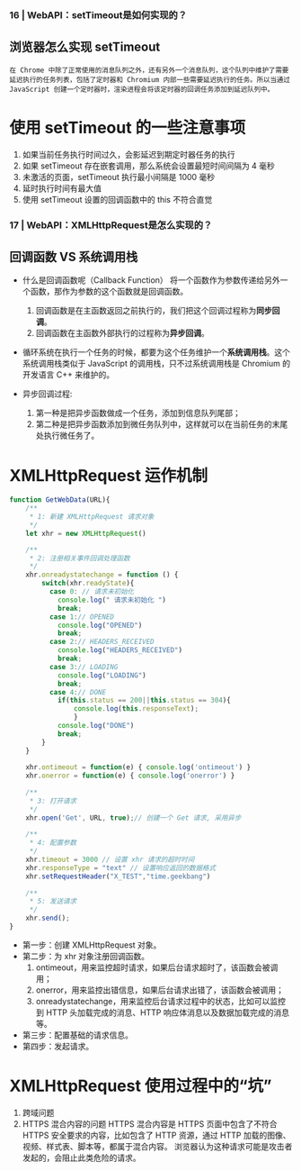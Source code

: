 ### 16 | WebAPI：setTimeout是如何实现的？

## 浏览器怎么实现 setTimeout
    在 Chrome 中除了正常使用的消息队列之外，还有另外一个消息队列，这个队列中维护了需要延迟执行的任务列表，包括了定时器和 Chromium 内部一些需要延迟执行的任务。所以当通过 JavaScript 创建一个定时器时，渲染进程会将该定时器的回调任务添加到延迟队列中。

# 使用 setTimeout 的一些注意事项
1. 如果当前任务执行时间过久，会影延迟到期定时器任务的执行
2. 如果 setTimeout 存在嵌套调用，那么系统会设置最短时间间隔为 4 毫秒
3. 未激活的页面，setTimeout 执行最小间隔是 1000 毫秒
4. 延时执行时间有最大值
5. 使用 setTimeout 设置的回调函数中的 this 不符合直觉


### 17 | WebAPI：XMLHttpRequest是怎么实现的？

## 回调函数 VS 系统调用栈
- 什么是回调函数呢（Callback Function）
    将一个函数作为参数传递给另外一个函数，那作为参数的这个函数就是回调函数。
    1. 回调函数是在主函数返回之前执行的，我们把这个回调过程称为**同步回调**。
    2. 回调函数在主函数外部执行的过程称为**异步回调**。

- 循环系统在执行一个任务的时候，都要为这个任务维护一个**系统调用栈**。这个系统调用栈类似于 JavaScript 的调用栈，只不过系统调用栈是 Chromium 的开发语言 C++ 来维护的。

- 异步回调过程:
    1. 第一种是把异步函数做成一个任务，添加到信息队列尾部；
    2. 第二种是把异步函数添加到微任务队列中，这样就可以在当前任务的末尾处执行微任务了。

# XMLHttpRequest 运作机制
```js
function GetWebData(URL){
    /**
     * 1: 新建 XMLHttpRequest 请求对象
     */
    let xhr = new XMLHttpRequest()

    /**
     * 2: 注册相关事件回调处理函数 
     */
    xhr.onreadystatechange = function () {
        switch(xhr.readyState){
          case 0: // 请求未初始化
            console.log(" 请求未初始化 ")
            break;
          case 1:// OPENED
            console.log("OPENED")
            break;
          case 2:// HEADERS_RECEIVED
            console.log("HEADERS_RECEIVED")
            break;
          case 3:// LOADING  
            console.log("LOADING")
            break;
          case 4:// DONE
            if(this.status == 200||this.status == 304){
                console.log(this.responseText);
                }
            console.log("DONE")
            break;
        }
    }
 
    xhr.ontimeout = function(e) { console.log('ontimeout') }
    xhr.onerror = function(e) { console.log('onerror') }
 
    /**
     * 3: 打开请求
     */
    xhr.open('Get', URL, true);// 创建一个 Get 请求, 采用异步
 
    /**
     * 4: 配置参数
     */
    xhr.timeout = 3000 // 设置 xhr 请求的超时时间
    xhr.responseType = "text" // 设置响应返回的数据格式
    xhr.setRequestHeader("X_TEST","time.geekbang")
 
    /**
     * 5: 发送请求
     */
    xhr.send();
}
```
- 第一步：创建 XMLHttpRequest 对象。
- 第二步：为 xhr 对象注册回调函数。
    1. ontimeout，用来监控超时请求，如果后台请求超时了，该函数会被调用；
    2. onerror，用来监控出错信息，如果后台请求出错了，该函数会被调用；
    3. onreadystatechange，用来监控后台请求过程中的状态，比如可以监控到 HTTP 头加载完成的消息、HTTP 响应体消息以及数据加载完成的消息等。
- 第三步：配置基础的请求信息。
- 第四步：发起请求。

# XMLHttpRequest 使用过程中的“坑”
  1. 跨域问题
  2. HTTPS 混合内容的问题
    HTTPS 混合内容是 HTTPS 页面中包含了不符合 HTTPS 安全要求的内容，比如包含了 HTTP 资源，通过 HTTP 加载的图像、视频、样式表、脚本等，都属于混合内容。
    浏览器认为这种请求可能是攻击者发起的，会阻止此类危险的请求。
